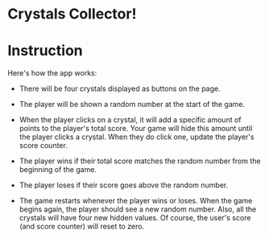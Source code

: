 # Crystals Collector!

# Instruction

Here's how the app works:

   * There will be four crystals displayed as buttons on the page.

   * The player will be shown a random number at the start of the game.

   *  When the player clicks on a crystal, it will add a specific amount of points to the player's total score.
        Your game will hide this amount until the player clicks a crystal.
        When they do click one, update the player's score counter.

   * The player wins if their total score matches the random number from the beginning of the game.

   * The player loses if their score goes above the random number.

   * The game restarts whenever the player wins or loses.
        When the game begins again, the player should see a new random number. Also, all the crystals will have four new hidden     values. Of course, the user's score (and score counter) will reset to zero.

